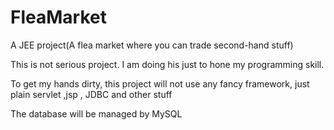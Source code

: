 FleaMarket
==========

A JEE project(A flea market where you can trade second-hand stuff)

This is not serious project. I am doing his just to hone my  programming  skill.

To get my hands dirty, this project will not use any fancy framework, just plain  servlet ,jsp , JDBC  and other stuff

The database will be managed by MySQL
